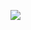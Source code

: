 
[![](https://www.herokucdn.com/deploy/button.png)](https://heroku.com/deploy?template=https://github.com/mixonmonx/gd.git)


